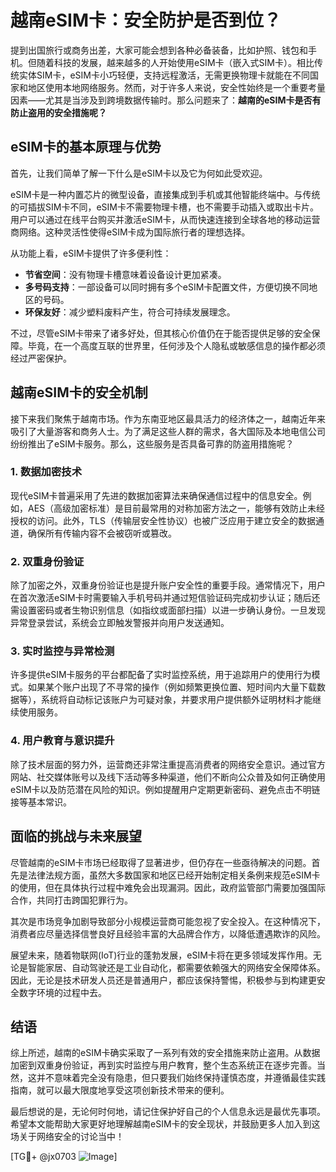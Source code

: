 # 越南eSIM卡：安全防护是否到位？

提到出国旅行或商务出差，大家可能会想到各种必备装备，比如护照、钱包和手机。但随着科技的发展，越来越多的人开始使用eSIM卡（嵌入式SIM卡）。相比传统实体SIM卡，eSIM卡小巧轻便，支持远程激活，无需更换物理卡就能在不同国家和地区使用本地网络服务。然而，对于许多人来说，安全性始终是一个重要考量因素——尤其是当涉及到跨境数据传输时。那么问题来了：**越南的eSIM卡是否有防止盗用的安全措施呢？**

## eSIM卡的基本原理与优势

首先，让我们简单了解一下什么是eSIM卡以及它为何如此受欢迎。

eSIM卡是一种内置芯片的微型设备，直接集成到手机或其他智能终端中。与传统的可插拔SIM卡不同，eSIM卡不需要物理卡槽，也不需要手动插入或取出卡片。用户可以通过在线平台购买并激活eSIM卡，从而快速连接到全球各地的移动运营商网络。这种灵活性使得eSIM卡成为国际旅行者的理想选择。

从功能上看，eSIM卡提供了许多便利性：
- **节省空间**：没有物理卡槽意味着设备设计更加紧凑。
- **多号码支持**：一部设备可以同时拥有多个eSIM卡配置文件，方便切换不同地区的号码。
- **环保友好**：减少塑料废料产生，符合可持续发展理念。

不过，尽管eSIM卡带来了诸多好处，但其核心价值仍在于能否提供足够的安全保障。毕竟，在一个高度互联的世界里，任何涉及个人隐私或敏感信息的操作都必须经过严密保护。

## 越南eSIM卡的安全机制

接下来我们聚焦于越南市场。作为东南亚地区最具活力的经济体之一，越南近年来吸引了大量游客和商务人士。为了满足这些人群的需求，各大国际及本地电信公司纷纷推出了eSIM卡服务。那么，这些服务是否具备可靠的防盗用措施呢？

### 1. 数据加密技术
现代eSIM卡普遍采用了先进的数据加密算法来确保通信过程中的信息安全。例如，AES（高级加密标准）是目前最常用的对称加密方法之一，能够有效防止未经授权的访问。此外，TLS（传输层安全性协议）也被广泛应用于建立安全的数据通道，确保所有传输内容不会被窃听或篡改。

### 2. 双重身份验证
除了加密之外，双重身份验证也是提升账户安全性的重要手段。通常情况下，用户在首次激活eSIM卡时需要输入手机号码并通过短信验证码完成初步认证；随后还需设置密码或者生物识别信息（如指纹或面部扫描）以进一步确认身份。一旦发现异常登录尝试，系统会立即触发警报并向用户发送通知。

### 3. 实时监控与异常检测
许多提供eSIM卡服务的平台都配备了实时监控系统，用于追踪用户的使用行为模式。如果某个账户出现了不寻常的操作（例如频繁更换位置、短时间内大量下载数据等），系统将自动标记该账户为可疑对象，并要求用户提供额外证明材料才能继续使用服务。

### 4. 用户教育与意识提升
除了技术层面的努力外，运营商还非常注重提高消费者的网络安全意识。通过官方网站、社交媒体账号以及线下活动等多种渠道，他们不断向公众普及如何正确使用eSIM卡以及防范潜在风险的知识。例如提醒用户定期更新密码、避免点击不明链接等基本常识。

## 面临的挑战与未来展望

尽管越南的eSIM卡市场已经取得了显著进步，但仍存在一些亟待解决的问题。首先是法律法规方面，虽然大多数国家和地区已经开始制定相关条例来规范eSIM卡的使用，但在具体执行过程中难免会出现漏洞。因此，政府监管部门需要加强国际合作，共同打击跨国犯罪行为。

其次是市场竞争加剧导致部分小规模运营商可能忽视了安全投入。在这种情况下，消费者应尽量选择信誉良好且经验丰富的大品牌合作方，以降低遭遇欺诈的风险。

展望未来，随着物联网(IoT)行业的蓬勃发展，eSIM卡将在更多领域发挥作用。无论是智能家居、自动驾驶还是工业自动化，都需要依赖强大的网络安全保障体系。因此，无论是技术研发人员还是普通用户，都应该保持警惕，积极参与到构建更安全数字环境的过程中去。

## 结语

综上所述，越南的eSIM卡确实采取了一系列有效的安全措施来防止盗用。从数据加密到双重身份验证，再到实时监控与用户教育，整个生态系统正在逐步完善。当然，这并不意味着完全没有隐患，但只要我们始终保持谨慎态度，并遵循最佳实践指南，就可以最大限度地享受这项创新技术带来的便利。

最后想说的是，无论何时何地，请记住保护好自己的个人信息永远是最优先事项。希望本文能帮助大家更好地理解越南eSIM卡的安全现状，并鼓励更多人加入到这场关于网络安全的讨论当中！

[TG💪+ @jx0703 ![Image](https://github.com/user-attachments/assets/dbca1d08-cadb-493c-b0ec-ad6f7a83f270)]